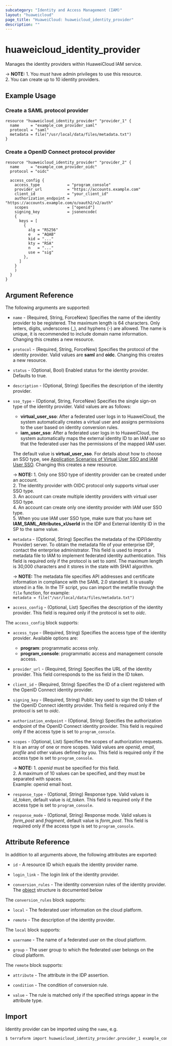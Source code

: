 ```yaml
---
subcategory: "Identity and Access Management (IAM)"
layout: "huaweicloud"
page_title: "HuaweiCloud: huaweicloud_identity_provider"
description: ""
---
```


# huaweicloud_identity_provider

Manages the identity providers within HuaweiCloud IAM service.

-> **NOTE:** 1. You *must* have admin privileges to use this resource.
  <br/>2. You can create up to 10 identity providers.

## Example Usage

### Create a SAML protocol provider

```hcl
resource "huaweicloud_identity_provider" "provider_1" {
  name     = "example_com_provider_saml"
  protocol = "saml"
  metadata = file("/usr/local/data/files/metadata.txt")
}
```

### Create a OpenID Connect protocol provider

```hcl
resource "huaweicloud_identity_provider" "provider_2" {
  name     = "example_com_provider_oidc"
  protocol = "oidc"
  
  access_config {
    access_type            = "program_console"
    provider_url           = "https://accounts.example.com"
    client_id              = "your_client_id"
    authorization_endpoint = "https://accounts.example.com/o/oauth2/v2/auth"
    scopes                 = ["openid"]
    signing_key            = jsonencode(
    {
      keys = [
        {
          alg = "RS256"
          e   = "AQAB"
          kid = "..."
          kty = "RSA"
          n   = "..."
          use = "sig"
        },
      ]
    }
    )
  }
}
```

<!--markdownlint-disable MD033-->

## Argument Reference

The following arguments are supported:

* `name` - (Required, String, ForceNew) Specifies the name of the identity provider to be registered.
  The maximum length is 64 characters. Only letters, digits, underscores (_), and hyphens (-) are allowed.
  The name is unique, it is recommended to include domain name information.
  Changing this creates a new resource.

* `protocol` - (Required, String, ForceNew) Specifies the protocol of the identity provider.
  Valid values are **saml** and **oidc**. Changing this creates a new resource.

* `status` - (Optional, Bool) Enabled status for the identity provider. Defaults to true.

* `description` - (Optional, String) Specifies the description of the identity provider.

* `sso_type` - (Optional, String, ForceNew) Specifies the single sign-on type of the identity provider.
  Valid values are as follows:
  + **virtual_user_sso**: After a federated user logs in to HuaweiCloud, the system automatically creates a virtual user
    and assigns permissions to the user based on identity conversion rules.
  + **iam_user_sso**: After a federated user logs in to HuaweiCloud, the system automatically maps the external identity
    ID to an IAM user so that the federated user has the permissions of the mapped IAM user.

  The default value is **virtual_user_sso**. For details about how to choose an SSO type,
  see [Application Scenarios of Virtual User SSO and IAM User SSO](https://support.huaweicloud.com/intl/en-us/usermanual-iam/iam_08_0251.html).
  Changing this creates a new resource.

  -> **NOTE:** 1. Only one SSO type of identity provider can be created under an account.
    <br/>2. The identity provider with OIDC protocol only supports virtual user SSO type.
    <br/>3. An account can create multiple identity providers with virtual user SSO type.
    <br/>4. An account can create only one identity provider with IAM user SSO type.
    <br/>5. When you use IAM user SSO type, make sure that you have set **IAM_SAML_Attributes_xUserId** in the IDP
      and External Identity ID in the SP to the same value.

* `metadata` - (Optional, String) Specifies the metadata of the IDP(Identity Provider) server.
  To obtain the metadata file of your enterprise IDP, contact the enterprise administrator.
  This field is used to import a metadata file to IAM to implement federated identity authentication.
  This field is required only if the protocol is set to *saml*.
  The maximum length is 30,000 characters and it stores in the state with SHA1 algorithm.

  -> **NOTE:**
  The metadata file specifies API addresses and certificate information in compliance with the SAML 2.0 standard.
  It is usually stored in a file. In the TF script, you can import the metafile through the `file` function,
  for example:
  <br/>`metadata = file("/usr/local/data/files/metadata.txt")`

* `access_config` - (Optional, List) Specifies the description of the identity provider.
  This field is required only if the protocol is set to *oidc*.

The `access_config` block supports:

* `access_type` - (Required, String) Specifies the access type of the identity provider.
  Available options are:
  + **program**: programmatic access only.
  + **program_console**: programmatic access and management console access.

* `provider_url` - (Required, String) Specifies the URL of the identity provider.
  This field corresponds to the iss field in the ID token.

* `client_id` - (Required, String) Specifies the ID of a client registered with the OpenID Connect identity provider.

* `signing_key` - (Required, String) Public key used to sign the ID token of the OpenID Connect identity provider.
  This field is required only if the protocol is set to *oidc*.

* `authorization_endpoint` - (Optional, String) Specifies the authorization endpoint of the OpenID Connect identity
  provider. This field is required only if the access type is set to `program_console`.

* `scopes` - (Optional, List) Specifies the scopes of authorization requests. It is an array of one or more scopes.
  Valid values are *openid*, *email*, *profile* and other values defined by you.
  This field is required only if the access type is set to `program_console`.

  -> **NOTE:** 1. *openid* must be specified for this field.
  <br/>2. A maximum of 10 values can be specified, and they must be separated with spaces.
  <br/>Example: openid email host.

* `response_type` - (Optional, String) Response type. Valid values is *id_token*, default value is *id_token*.
  This field is required only if the access type is set to `program_console`.

* `response_mode` - (Optional, String) Response mode.
  Valid values is *form_post* and *fragment*, default value is *form_post*.
  This field is required only if the access type is set to `program_console`.

## Attribute Reference

In addition to all arguments above, the following attributes are exported:

* `id` - A resource ID which equals the identity provider name.

* `login_link` - The login link of the identity provider.

* `conversion_rules` - The identity conversion rules of the identity provider.
  The [object](#conversion_rules) structure is documented below

<a name="conversion_rules"></a>
The `conversion_rules` block supports:

* `local` - The federated user information on the cloud platform.

* `remote` - The description of the identity provider.

The `local` block supports:

* `username` - The name of a federated user on the cloud platform.

* `group` - The user group to which the federated user belongs on the cloud platform.

The `remote` block supports:

* `attribute` - The attribute in the IDP assertion.

* `condition` - The condition of conversion rule.

* `value` - The rule is matched only if the specified strings appear in the attribute type.

## Import

Identity provider can be imported using the `name`, e.g.

```bash
$ terraform import huaweicloud_identity_provider.provider_1 example_com_provider_saml
```
